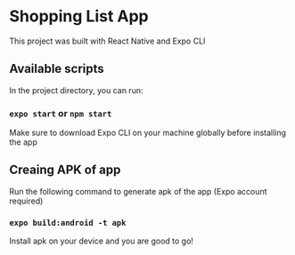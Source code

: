 # Shopping List App

This project was built with React Native and Expo CLI

## Available scripts

In the project directory, you can run:

### `expo start` or `npm start`

Make sure to download Expo CLI on your machine globally before installing the app

## Creaing APK of app

Run the following command to generate apk of the app (Expo account required)

### `expo build:android -t apk`

Install apk on your device and you are good to go!

